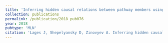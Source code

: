```yaml
---
title: 'Inferring hidden causal relations between pathway members using reduced Google matrix of directed biological networks'
collection: publications
permalink: /publication/2018_pub076
year: 2018
pubtype: 'MLN'
citation: 'Lages J, Shepelyansky D, Zinovyev A. Inferring hidden causal relations between pathway members using reduced Google matrix of directed biological networks. 2018. <i>PLoS One</i> 13(1):e0190812.'
---
```

